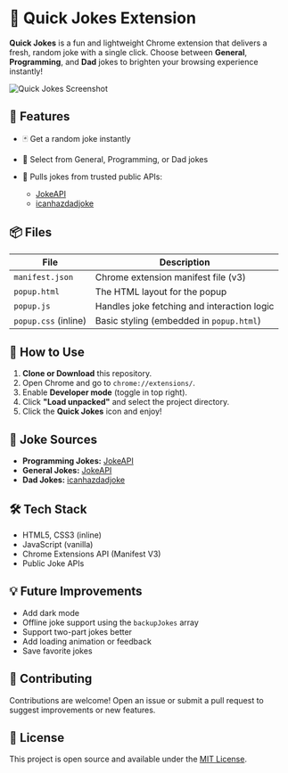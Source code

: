 # 🤣 Quick Jokes Extension

**Quick Jokes** is a fun and lightweight Chrome extension that delivers a fresh, random joke with a single click. Choose between **General**, **Programming**, and **Dad** jokes to brighten your browsing experience instantly!

![Quick Jokes Screenshot](screenshot.png) <!-- Optional: Add a real screenshot if available -->

## 🔧 Features

* 🃏 Get a random joke instantly
* 🎯 Select from General, Programming, or Dad jokes
* 🧠 Pulls jokes from trusted public APIs:

  * [JokeAPI](https://jokeapi.dev/)
  * [icanhazdadjoke](https://icanhazdadjoke.com/)

## 📦 Files

| File                 | Description                                 |
| -------------------- | ------------------------------------------- |
| `manifest.json`      | Chrome extension manifest file (v3)         |
| `popup.html`         | The HTML layout for the popup               |
| `popup.js`           | Handles joke fetching and interaction logic |
| `popup.css` (inline) | Basic styling (embedded in `popup.html`)    |

## 🚀 How to Use

1. **Clone or Download** this repository.
2. Open Chrome and go to `chrome://extensions/`.
3. Enable **Developer mode** (toggle in top right).
4. Click **"Load unpacked"** and select the project directory.
5. Click the **Quick Jokes** icon and enjoy!

## 📡 Joke Sources

* **Programming Jokes:** [JokeAPI](https://v2.jokeapi.dev/joke/Programming)
* **General Jokes:** [JokeAPI](https://v2.jokeapi.dev/joke/Miscellaneous,Pun)
* **Dad Jokes:** [icanhazdadjoke](https://icanhazdadjoke.com/)

## 🛠 Tech Stack

* HTML5, CSS3 (inline)
* JavaScript (vanilla)
* Chrome Extensions API (Manifest V3)
* Public Joke APIs

## 💡 Future Improvements

* Add dark mode
* Offline joke support using the `backupJokes` array
* Support two-part jokes better
* Add loading animation or feedback
* Save favorite jokes

## 🤝 Contributing

Contributions are welcome! Open an issue or submit a pull request to suggest improvements or new features.

## 📜 License

This project is open source and available under the [MIT License](LICENSE).

